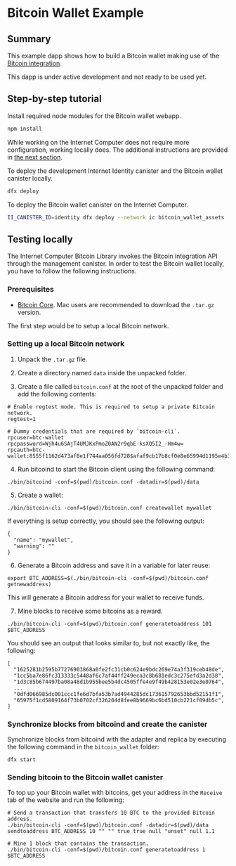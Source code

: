 # Bitcoin Wallet Example

## Summary

This example dapp shows how to build a Bitcoin wallet making use of the [Bitcoin integration](https://smartcontracts.org/docs/developers-guide/concepts/bitcoin-integration.html).

This dapp is under active development and not ready to be used yet.
<!--Once some parts of its functionality are implemented, this README will be updated accordingly with instructions on how to build and run the dapp.-->

## Step-by-step tutorial

Install required node modules for the Bitcoin wallet webapp.

```bash
npm install
```

While working on the Internet Computer does not require more configuration, working locally does. The additional instructions are provided in [the next section](#testing-locally).

To deploy the development Internet Identity canister and the Bitcoin wallet canister locally.

```bash
dfx deploy
```

To deploy the Bitcoin wallet canister on the Internet Computer.

```bash
II_CANISTER_ID=identity dfx deploy --network ic bitcoin_wallet_assets
```

## Testing locally

The Internet Computer Bitcoin Library invokes the Bitcoin integration API through the management canister. In order to test the Bitcoin wallet locally, you have to follow the following instructions.

### Prerequisites

- [Bitcoin Core](https://bitcoin.org/en/download). Mac users are recommended to download the `.tar.gz` version.

The first step would be to setup a local Bitcoin network.

### Setting up a local Bitcoin network

1. Unpack the `.tar.gz` file.

2. Create a directory named `data` inside the unpacked folder.

3. Create a file called `bitcoin.conf` at the root of the unpacked folder and add the following contents:

```
# Enable regtest mode. This is required to setup a private Bitcoin network.
regtest=1

# Dummy credentials that are required by `bitcoin-cli`.
rpcuser=btc-wallet
rpcpassword=Wjh4u6SAjT4UMJKxPmoZ0AN2r9qbE-ksXQ5I2_-Hm4w=
rpcauth=btc-wallet:8555f1162d473af8e1f744aa056fd728$afaf9cb17b8cf0e8e65994d1195e4b3a4348963b08897b4084d210e5ee588bcb
```

4. Run bitcoind to start the Bitcoin client using the following command:

```
./bin/bitcoind -conf=$(pwd)/bitcoin.conf -datadir=$(pwd)/data
```

5. Create a wallet:

```
./bin/bitcoin-cli -conf=$(pwd)/bitcoin.conf createwallet mywallet
```

If everything is setup correctly, you should see the following output:

```
{
  "name": "mywallet",
  "warning": ""
}
```

6. Generate a Bitcoin address and save it in a variable for later reuse:

```
export BTC_ADDRESS=$(./bin/bitcoin-cli -conf=$(pwd)/bitcoin.conf getnewaddress)
```

This will generate a Bitcoin address for your wallet to receive funds.

7. Mine blocks to receive some bitcoins as a reward.

```
./bin/bitcoin-cli -conf=$(pwd)/bitcoin.conf generatetoaddress 101 $BTC_ADDRESS
```

You should see an output that looks similar to, but not exactly like, the following:

```
[
  "1625281b2595b77276903868a0fe2fc31cb0c624e9bdc269e74a3f319ceb48de",
  "1cc5ba7e86fc313333c5448af6c7af44ff249eca3c8b681edc3c275efd3a2d38",
  "1d3c85b674497ba08a48d1b955bee5b4dc4505ffe4e9f49b428153e02e3e0764",
  ...
  "0dfd066985dc001ccc1fe6d7bfa53b7ad4944285dc173615792653bbd52151f1",
  "65975f1cd5809164f73b0702cf326204d8fee8b9669bc6bd510cb221cf09db5c",
]
```

### Synchronize blocks from bitcoind and create the canister

Synchronize blocks from bitcoind with the adapter and replica by executing the following command in the `bitcoin_wallet` folder:

```
dfx start
```

### Sending bitcoin to the Bitcoin wallet canister

To top up your Bitcoin wallet with bitcoins, get your address in the `Receive` tab of the website and run the following:

```
# Send a transaction that transfers 10 BTC to the provided Bitcoin address.
./bin/bitcoin-cli -conf=$(pwd)/bitcoin.conf -datadir=$(pwd)/data sendtoaddress BTC_ADDRESS 10 "" "" true true null "unset" null 1.1

# Mine 1 block that contains the transaction.
./bin/bitcoin-cli -conf=$(pwd)/bitcoin.conf generatetoaddress 1 $BTC_ADDRESS
```
